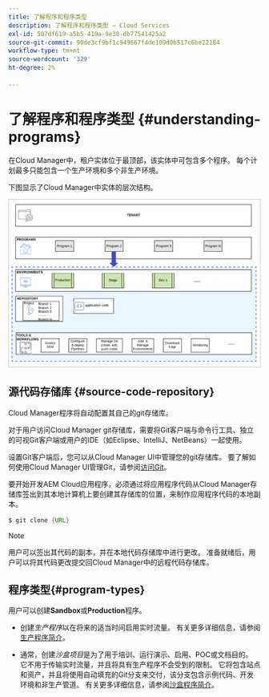 ```yaml
---
title: 了解程序和程序类型
description: 了解程序和程序类型 — Cloud Services
exl-id: 507df619-a5b5-419a-9e38-db77541425a2
source-git-commit: 90de3cf9bf1c949667f4de109d0b517c6be22184
workflow-type: tm+mt
source-wordcount: '329'
ht-degree: 2%

---
```


# 了解程序和程序类型 {#understanding-programs}

在Cloud Manager中，租户实体位于最顶部，该实体中可包含多个程序。 每个计划最多只能包含一个生产环境和多个非生产环境。

下图显示了Cloud Manager中实体的层次结构。

![图像](assets/program-types1.png)

## 源代码存储库 {#source-code-repository}

Cloud Manager程序将自动配置其自己的git存储库。

对于用户访问Cloud Manager git存储库，需要将Git客户端与命令行工具、独立的可视Git客户端或用户的IDE（如Eclipse、IntelliJ、NetBeans）一起使用。

设置Git客户端后，您可以从Cloud Manager UI中管理您的git存储库。 要了解如何使用Cloud Manager UI管理Git，请参阅[访问Git](/help/implementing/cloud-manager/accessing-git.md)。

要开始开发AEM Cloud应用程序，必须通过将应用程序代码从Cloud Manager存储库签出到其本地计算机上要创建其存储库的位置，来制作应用程序代码的本地副本。

```java
$ git clone {URL}
```

>[!NOTE]
>用户可以签出其代码的副本，并在本地代码存储库中进行更改。 准备就绪后，用户可以将其代码更改提交回Cloud Manager中的远程代码存储库。

## 程序类型{#program-types}

用户可以创建&#x200B;**Sandbox**&#x200B;或&#x200B;**Production**&#x200B;程序。

* 创建&#x200B;*生产程序*以在将来的适当时间启用实时流量。
有关更多详细信息，请参阅[生产程序简介](/help/onboarding/getting-access-to-aem-in-cloud/introduction-production-programs.md)。


* 通常，创建&#x200B;*沙盒项目*是为了用于培训、运行演示、启用、POC或文档目的。 它不用于传输实时流量，并且将具有生产程序不会受到的限制。 它将包含站点和资产，并且将使用自动填充的Git分支来交付，该分支包含示例代码、开发环境和非生产管道。
有关更多详细信息，请参阅[沙盒程序简介](/help/onboarding/getting-access-to-aem-in-cloud/introduction-sandbox-programs.md)。
